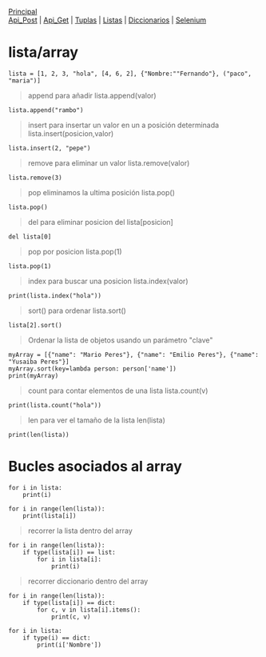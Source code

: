 [Principal](../README.md)<br/>
[Api_Post](READMEPOST.md) | [Api_Get](READMEGET.md)  | [Tuplas](READMETupleSet.md) | [Listas](READMELIST.md) | [Diccionarios](READMEDIC.md) | [Selenium](../Selenium/README.md)
# lista/array
    lista = [1, 2, 3, "hola", [4, 6, 2], {"Nombre:""Fernando"}, ("paco", "maria")]
> append para añadir lista.append(valor)

    lista.append("rambo")

> insert para insertar un valor en un a posición determinada lista.insert(posicion,valor)

    lista.insert(2, "pepe")

> remove para eliminar un valor lista.remove(valor)

    lista.remove(3)

> pop eliminamos la ultima posición lista.pop()

    lista.pop()

> del para eliminar posicion del lista[posicion]

    del lista[0]
> pop por posicion lista.pop(1)

    lista.pop(1)

> index para buscar una posicion lista.index(valor)

    print(lista.index("hola"))

> sort() para ordenar lista.sort()

    lista[2].sort()
    
>  Ordenar la lista de objetos usando un parámetro "clave"
        
    myArray = [{"name": "Mario Peres"}, {"name": "Emilio Peres"}, {"name": "Yusaiba Peres"}]
    myArray.sort(key=lambda person: person['name'])
    print(myArray)

> count para contar elementos de una lista lista.count(v)

    print(lista.count("hola"))

> len para ver el tamaño de la lista len(lista)

    print(len(lista))

# Bucles asociados al array

    for i in lista:
        print(i)

    for i in range(len(lista)):
        print(lista[i])

> recorrer la lista dentro del array
 
    for i in range(len(lista)):
        if type(lista[i]) == list:
            for i in lista[i]:
                print(i)

> recorrer diccionario dentro del array

    for i in range(len(lista)):
        if type(lista[i]) == dict:
            for c, v in lista[i].items():
                print(c, v)
            
    for i in lista:
        if type(i) == dict:
            print(i['Nombre'])
